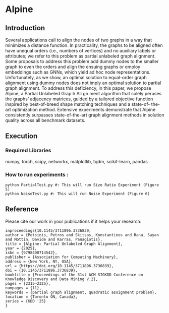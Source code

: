 # Alpine
## **Introduction**
Several applications call to align the nodes of two graphs in a way
that minimizes a distance function. In practicality, the graphs to
be aligned often have unequal orders (i.e., numbers of vertices)
and no auxiliary labels or attributes; we refer to this problem as
partial unlabeled graph alignment. Some proposals to address this
problem add dummy nodes to the smaller graph to even the orders
and align the ensuing graphs or employ embeddings such as GNNs,
which yield ad hoc node representations. Unfortunately, as we show,
an optimal solution to equal-order graph alignment using dummy
nodes does not imply an optimal solution to partial graph alignment.
To address this deficiency, in this paper, we propose Alpine, a
Partial Unlabeled Grap h Ali gn ment algorithm that solely peruses the
graphs’ adjacency matrices, guided by a tailored objective function
inspired by best-of-breed shape matching techniques and a state-of-
the-art optimization method. Extensive experiments demonstrate
that Alpine consistently surpasses state-of-the-art graph alignment
methods in solution quality across all benchmark datasets.

## Execution

### Required Libraries
numpy, torch, scipy, networkx, matplotlib, tqdm, scikit-learn, pandas

### How to run experiments :
```shell
python PartialTest.py #: This will run Size Ratio Experiment (Figure 5)
python NoiseTest.py #: This will run Noise Experiment (Figure 6)
```

## Reference

Please cite our work in your publications if it helps your research:

```
inproceedings{10.1145/3711896.3736839,
author = {Petsinis, Petros and Skitsas, Konstantinos and Ranu, Sayan and Mottin, Davide and Karras, Panagiotis},
title = {Alpine: Partial Unlabeled Graph Alignment},
year = {2025},
isbn = {9798400714542},
publisher = {Association for Computing Machinery},
address = {New York, NY, USA},
url = {https://doi.org/10.1145/3711896.3736839},
doi = {10.1145/3711896.3736839},
booktitle = {Proceedings of the 31st ACM SIGKDD Conference on Knowledge Discovery and Data Mining V.2},
pages = {2315–2325},
numpages = {11},
keywords = {partial graph alignment, quadratic assignment problem},
location = {Toronto ON, Canada},
series = {KDD '25}
}

```
